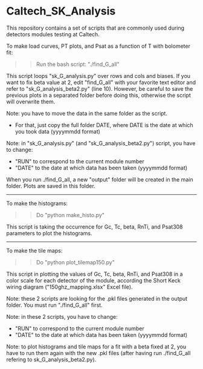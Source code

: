 # Caltech_SK_Analysis
This repository contains a set of scripts that are commonly used during detectors modules testing at Caltech.


To make load curves, PT plots, and Psat as a function of T with bolometer fit:

>> Run the bash script: "./find_G_all"

This script loops "sk_G_analysis.py" over rows and cols and biases.
If you want to fix beta value at 2, edit "find_G_all" with your favorite text editor and refer to "sk_G_analysis_beta2.py" (line 10).
However, be careful to save the previous plots in a separated folder before doing this, otherwise the script will overwrite them.

Note: you have to move the data in the same folder as the script.
- For that, just copy the full folder DATE, where DATE is the date at which you took data (yyyymmdd format)

Note: in "sk_G_analysis.py" (and "sk_G_analysis_beta2.py") script, you have to change:
- "RUN" to correspond to the current module number
- "DATE" to the date at which data has been taken (yyyymmdd format)

When you run ./find_G_all, a new "output" folder will be created in the main folder. Plots are saved in this folder.

--------------------------------------

To make the histograms:

>> Do "python make_histo.py"

This script is taking the occurrence for Gc, Tc, beta, RnTi, and Psat308 parameters to plot the histograms.

--------------------------------------

To make the tile maps:

>> Do "python plot_tilemap150.py"

This script in plotting the values of Gc, Tc, beta, RnTi, and Psat308 in a color scale for each detector of the module, according the Short Keck wiring diagram ("150ghz_mapping.xlsx" Excel file).

Note: these 2 scripts are looking for the .pkl files generated in the output folder. You must run "./find_G_all" first.

Note: in these 2 scripts, you have to change:
- "RUN" to correspond to the current module number
- "DATE" to the date at which data has been taken (yyyymmdd format)

Note: to plot histograms and tile maps for a fit with a beta fixed at 2, you have to run them again with the new .pkl files (after having run ./find_G_all refering to sk_G_analysis_beta2.py).
